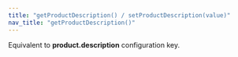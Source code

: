 ```yaml
---
title: "getProductDescription() / setProductDescription(value)"
nav_title: "getProductDescription()"
---
```


Equivalent to __product.description__ configuration key.
